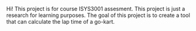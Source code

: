 Hi! This project is for course ISYS3001 assesment. This project is just a research for learning purposes.
The goal of this project is to create a tool that can calculate the lap time of a go-kart.
